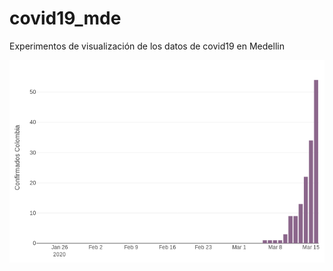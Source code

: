 # covid19_mde
Experimentos de visualización de los datos de covid19 en Medellin

![sample](/assets/newplot.png)
